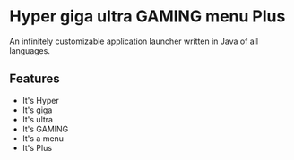 # Hyper giga ultra GAMING menu Plus

An infinitely customizable application launcher written in Java of all languages.

## Features

* It's Hyper
* It's giga
* It's ultra
* It's GAMING
* It's a menu
* It's Plus
